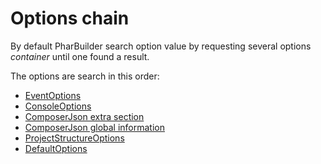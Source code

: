# Options chain

By default PharBuilder search option value by requesting several options _container_ until one found a result. 

The options are search in this order:

 - [EventOptions](EventOptions.md)
 - [ConsoleOptions](ConsoleOptions.md)
 - [ComposerJson extra section](ComposerJsonOptions.md)
 - [ComposerJson global information](ComposerJsonGenericOptions.md)
 - [ProjectStructureOptions](ProjectStructureOptions.md)
 - [DefaultOptions](DefaultOptions.md)